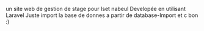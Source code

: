 un site web de gestion de stage pour Iset nabeul Developée en utilisant Laravel 
Juste import la base de donnes a partir de database-Import et c bon  :)

